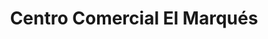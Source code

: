 ---
title: "Centro Comercial El Marqués"
url: /caracas/centro-comercial-el-marques/
shop: centro comercial
---
